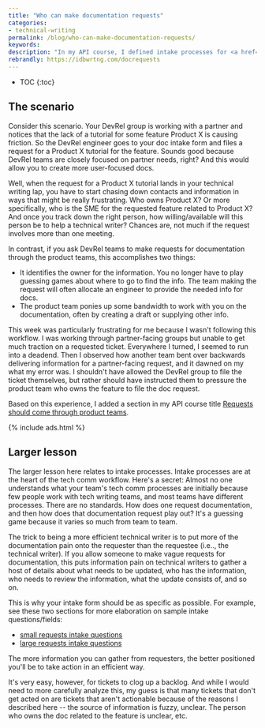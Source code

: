 ```yaml
---
title: "Who can make documentation requests"
categories:
- technical-writing
permalink: /blog/who-can-make-documentation-requests/
keywords:
description: "In my API course, I defined intake processes for <a href='https://idratherbewriting.com/learnapidoc/docapis_managing_doc_projects.html'>large documentation projects</a> and <a href='https://idratherbewriting.com/learnapidoc/docapis_managing_small_doc_requests.html'></a>small requests. However, I recently realized a major flaw in the process for small doc requests -- who can make the documentation request. In a nutshell, if you let anyone make doc requests, you can end up saddled with tasks to create documentation for which you lack information. If you instead require product teams to make the requests, you're more likely to get the information you need upfront."
rebrandly: https://idbwrtng.com/docrequests
---
```


* TOC
{:toc}

## The scenario

Consider this scenario. Your DevRel group is working with a partner and notices that the lack of a tutorial for some feature Product X is causing friction. So the DevRel engineer goes to your doc intake form and files a request for a Product X tutorial for the feature. Sounds good because DevRel teams are closely focused on partner needs, right? And this would allow you to create more user-focused docs.

Well, when the request for a Product X tutorial lands in your technical writing lap, you have to start chasing down contacts and information in ways that might be really frustrating. Who owns Product X? Or more specifically, who is the SME for the requested feature related to Product X? And once you track down the right person, how willing/available will this person be to help a technical writer? Chances are, not much if the request involves more than one meeting.

In contrast, if you ask DevRel teams to make requests for documentation through the product teams, this accomplishes two things:

* It identifies the owner for the information. You no longer have to play guessing games about where to go to find the info. The team making the request will often allocate an engineer to provide the needed info for docs.
* The product team ponies up some bandwidth to work with you on the documentation, often by creating a draft or supplying other info.

This week was particularly frustrating for me because I wasn't following this workflow. I was working through partner-facing groups but unable to get much traction on a requested ticket. Everywhere I turned, I seemed to run into a deadend. Then I observed how another team bent over backwards delivering information for a partner-facing request, and it dawned on my what my error was. I shouldn't have allowed the DevRel group to file the ticket themselves, but rather should have instructed them to pressure the product team who owns the feature to file the doc request.

Based on this experience, I added a section in my API course title [Requests should come through product teams](/learnapidoc/docapis_managing_small_doc_requests.html#requester).

{% include ads.html %}

## Larger lesson

The larger lesson here relates to intake processes. Intake processes are at the heart of the tech comm workflow. Here's a secret: Almost no one understands what your team's tech comm processes are initially because few people work with tech writing teams, and most teams have different processes. There are no standards. How does one request documentation, and then how does that documentation request play out? It's a guessing game because it varies so much from team to team.

The trick to being a more efficient technical writer is to put more of the documentation pain onto the requester than the requestee (i.e.., the technical writer). If you allow someone to make vague requests for documentation, this puts information pain on technical writers to gather a host of details about what needs to be updated, who has the information, who needs to review the information, what the update consists of, and so on.

This is why your intake form should be as specific as possible. For example, see these two sections for more elaboration on sample intake questions/fields:

* [small requests intake questions](/learnapidoc/docapis_managing_small_doc_requests.html#intake-template-for-small-requests)
* [large requests intake questions](/learnapidoc/docapis_managing_doc_projects.html#create_project_plans)

The more information you can gather from requesters, the better positioned you'll be to take action in an efficient way.

It's very easy, however, for tickets to clog up a backlog. And while I would need to more carefully analyze this, my guess is that many tickets that don't get acted on are tickets that aren't actionable because of the reasons I described here -- the source of information is fuzzy, unclear. The person who owns the doc related to the feature is unclear, etc.
